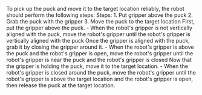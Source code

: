 To pick up the puck and move it to the target location reliably, the robot should perform the following steps:
    Steps:  1. Put gripper above the puck  2. Grab the puck with the gripper  3. Move the puck to the target location
    First, put the gripper above the puck.
    - When the robot's gripper is not vertically aligned with the puck, move the robot's gripper until the robot's gripper is vertically aligned with the puck
    Once the gripper is aligned with the puck, grab it by closing the gripper around it.
    - When the robot's gripper is above the puck and the robot's gripper is open, move the robot's gripper until the robot's gripper is near the puck and the robot's gripper is closed
    Now that the gripper is holding the puck, move it to the target location.
    - When the robot's gripper is closed around the puck, move the robot's gripper until the robot's gripper is above the target location and the robot's gripper is open, then release the puck at the target location.